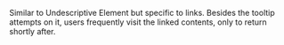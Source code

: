 Similar to Undescriptive Element but specific to links. Besides the tooltip attempts on it, users frequently visit the linked contents, only to return shortly after.